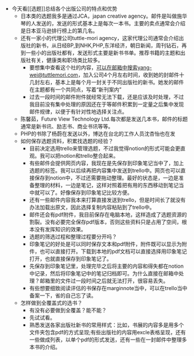 - 今天看[[选题]]总结各个出版公司的特点和优势
    - 日本类的选题我多是通过JCA，japan creative agency。邮件是叫做施华琴的人发送的，发送的形式基本上是每次一本书。主要的卖点通常会介绍是日本亚马逊排行榜上的第几名。
    - 还有一家小的代理公司tuttle-mori agency，这家代理公司通常会介绍出版社的新书，从日经BP,到NHK,PHP,东洋经济，朝日新闻，周刊钻石，再到一些小的出版社都有，发送形式主要是新书书单。推荐书籍的主题和出版社有关，健康类和职场类比较多。
        - 要想集中查看这个社的内容，可以在邮箱中搜索yang-wei@tuttlemori.com，加入公司4个月左右时间，收到她的封邮件十几封左右，基本上是每个月一封关于不同出版社的新书。她发的邮件在主题都有一个共同点，写着“新刊案内”
        - 过去一段时间的邮件附件就经常无法下载，还是应该及时处理，不过我目前没有集中处理的原因还在于等邮件积累到一定量之后集中发现邮件规律，以便于有针对性地选择关注点。
    - 陈馨茹，Future View Technology Ltd.每次都是发送几本书，邮件的标题通常是新书讯、励志书、商业书讯等等。
    - PHP的书除了杨蔚在发送以外，博达在台北的工作人员沈杏怡也在发
    - 如何保存选题资料，积累找选题的经验？
        - 目前决定选用trello来管理选题，不过我觉得notion的形式可能会更直观。我可以把notion和trello整合起来。
        - 有些邮件会提供网页内容，我现在是先保存到印象笔记当中了，加上选题的标签。我可以后续再把内容集中发送到trello中。网页也可以直接保存到notion中，不过还需要拖动整理。最好的状态是，一边是准备整理的材料，一边是笔记，这样对照着把有用的东西移动到笔记当中就可以了。好像保存到印象笔记比较方便。
        - 还有一些邮件内容我本来打算直接发送到trello，但是时间长了就没有办法加载出原文，因此选择复制内容粘贴到了trello中。
        - 邮件还会有pdf附件，我目前保存在电脑本地，这样造成了选题资源的割裂。没有必要完全保存pdf版本，否则这些资料只是占用了空间，根本没有发挥知识的效果。
        - 选题的筛选过程和整理过程要分开吗？
        - 印象笔记的好处是可以同时保存文本和pdf附件，附件既可以显示为附件，也可以直接打开。下载到本地的pdf文档可以直接选择用印象笔记打开，也就直接保存到印象笔记了。
        - 先保存到印象笔记里，处理完毕之后将主要的内容和得失都在notion中记录，然后将印象笔记中的笔记归档即可。为什么直接在邮箱中处理？邮箱里的文件过一段时间之后就无法打开，很容易丢失。
        - 有些想要细致阅读评估的书保存在marginnote当中，可以在trello当中备案一下，省的自己忘了读。
    - 怎样做到全覆盖式的选书？
        - 有没有必要做到全覆盖？能不能？
        - 先试试看。
        - 熟悉发送各家出版社新书的常用样式：比如，书展的内容多是用多个文件夹包含pdf的方式呈现;有些出版社的内容用excle表格呈现，还有一些做成列表，以单个pdf的形式发送，还有一些在一封邮件中整理多本书的介绍。
